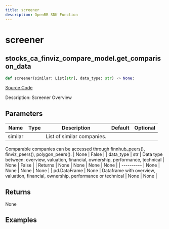 ```yaml
---
title: screener
description: OpenBB SDK Function
---
```

# screener

## stocks_ca_finviz_compare_model.get_comparison_data

```python
def screener(similar: List[str], data_type: str) -> None:
```
[Source Code](https://github.com/OpenBB-finance/OpenBBTerminal/tree/main/openbb_terminal/stocks/comparison_analysis/finviz_compare_model.py#L54)

Description: Screener Overview

## Parameters

| Name | Type | Description | Default | Optional |
| ---- | ---- | ----------- | ------- | -------- |
| similar |  | List of similar companies.
Comparable companies can be accessed through
finnhub_peers(), finviz_peers(), polygon_peers(). | None | False |
| data_type | str | Data type between: overview, valuation, financial, ownership, performance, technical | None | False |
| Returns | None | None | None | None |
| ---------- | None | None | None | None |
| pd.DataFrame | None | Dataframe with overview, valuation, financial, ownership, performance or technical | None | None |

## Returns

None

## Examples


